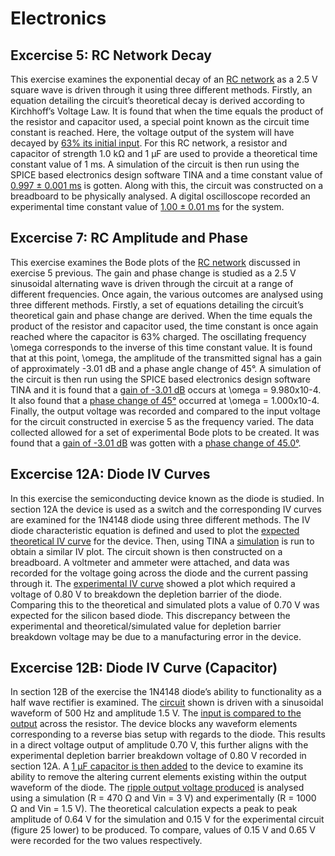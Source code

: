 # Electronics
## Excercise 5: RC Network Decay
This exercise examines the exponential decay of an [RC network](https://github.com/ruairibrady/Electronics/blob/master/1.%20RC%20network%20decay%20(5)/5_circuit.JPG) as a 2.5 V square wave is driven through it using three different methods. Firstly, an equation detailing the circuit’s theoretical decay is derived according to Kirchhoff’s Voltage Law. It is found that when the time equals the product of the resistor and capacitor used, a special point known as the circuit time constant is reached. Here, the voltage output of the system will have decayed by [63% its initial input](https://github.com/ruairibrady/Electronics/blob/master/1.%20RC%20network%20decay%20(5)/Theory/40.1_5_resistances.ipynb). For this RC network, a resistor and capacitor of strength 1.0 kΩ and 1 μF are used to provide a theoretical time constant value of 1 ms. A simulation of the circuit is then run using the SPICE based electronics design software TINA and a time constant value of [0.997 ± 0.001 ms](https://github.com/ruairibrady/Electronics/blob/master/1.%20RC%20network%20decay%20(5)/Simulation/5_simulation.jpg) is gotten. Along with this, the circuit was constructed on a breadboard to be physically analysed. A digital oscilloscope recorded an experimental time constant value of [1.00 ± 0.01 ms](https://github.com/ruairibrady/Electronics/blob/master/1.%20RC%20network%20decay%20(5)/Experimental/5_oscilloscope.png) for the system.
## Excercise 7: RC Amplitude and Phase
This exercise examines the Bode plots of the [RC network](https://github.com/ruairibrady/Electronics/blob/master/2.%20RC%20amplitude%20and%20phase%20(7)/7_circuit.JPG) discussed in exercise 5 previous. The gain and phase change is studied as a 2.5 V sinusoidal alternating wave is driven through the circuit at a range of different frequencies. Once again, the various outcomes are analysed using three different methods. Firstly, a set of equations detailing the circuit’s theoretical gain and phase change are derived. When the time equals the product of the resistor and capacitor used, the time constant is once again reached where the capacitor is 63% charged. The oscillating frequency \omega corresponds to the inverse of this time constant value. It is found that at this point, \omega, the amplitude of the transmitted signal has a gain of approximately -3.01 dB and a phase angle change of 45°. A simulation of the circuit is then run using the SPICE based electronics design software TINA and it is found that a [gain of -3.01 dB]((https://github.com/ruairibrady/Electronics/blob/master/2.%20RC%20amplitude%20and%20phase%20(7)/amplitude/Simulation/7_simulation_amplitude.jpg)) occurs at \omega = 9.980x10-4. It also found that a [phase change of 45°](https://github.com/ruairibrady/Electronics/blob/master/2.%20RC%20amplitude%20and%20phase%20(7)/phase/Simulation/7_simulation_phase.jpg) occurred at \omega = 1.000x10-4. Finally, the output voltage was recorded and compared to the input voltage for the circuit constructed in exercise 5 as the frequency varied. The data collected allowed for a set of experimental Bode plots to be created. It was found that a [gain of -3.01 dB](https://github.com/ruairibrady/Electronics/blob/master/2.%20RC%20amplitude%20and%20phase%20(7)/amplitude/Experimental/40.2_7_amplitude.ipynb) was gotten with a [phase change of 45.0°](https://github.com/ruairibrady/Electronics/blob/master/2.%20RC%20amplitude%20and%20phase%20(7)/phase/Experimental/40.3_7_phase.ipynb).
## Excercise 12A: Diode IV Curves
In this exercise the semiconducting device known as the diode is studied. In section 12A the device is used as a switch and the corresponding IV curves are examined for the 1N4148 diode using three different methods. The IV diode characteristic equation is defined and used to plot the [expected theoretical IV curve](https://github.com/ruairibrady/Electronics/blob/master/3.%20Diode%20IV%20(12A)/Theory/Diode%20Equation%20Plots/40.5_12A_IV_equation_plots.ipynb) for the device. Then, using TINA a [simulation](https://github.com/ruairibrady/Electronics/blob/master/3.%20Diode%20IV%20(12A)/Simulation/40.6_12A_simulated.ipynb) is run to obtain a similar IV plot. The circuit shown is then constructed on a breadboard. A voltmeter and ammeter were attached, and data was recorded for the voltage going across the diode and the current passing through it. The [experimental IV curve](https://github.com/ruairibrady/Electronics/blob/master/3.%20Diode%20IV%20(12A)/Experimental/40.7_12A_IV_experimental.ipynb) showed a plot which required a voltage of 0.80 V to breakdown the depletion barrier of the diode. Comparing this to the theoretical and simulated plots a value of 0.70 V was expected for the silicon based diode. This discrepancy between the experimental and theoretical/simulated value for depletion barrier breakdown voltage may be due to a manufacturing error in the device.
## Excercise 12B: Diode IV Curve (Capacitor)
In section 12B of the exercise the 1N4148 diode’s ability to functionality as a half wave rectifier is examined. The [circuit](https://github.com/ruairibrady/Electronics/blob/master/4.%20Diode%20IV%20capacitor%20(12B)/12B_circuit_2.JPG) shown is driven with a sinusoidal waveform of 500 Hz and amplitude 1.5 V. The [input is compared to the output](https://github.com/ruairibrady/Electronics/blob/master/4.%20Diode%20IV%20capacitor%20(12B)/Experimental/12B_3V_500Hz.png) across the resistor. The device blocks any waveform elements corresponding to a reverse bias setup with regards to the diode. This results in a direct voltage output of amplitude 0.70 V, this further aligns with the experimental depletion barrier breakdown voltage of 0.80 V recorded in section 12A. A [1 μF capacitor is then added](https://github.com/ruairibrady/Electronics/blob/master/4.%20Diode%20IV%20capacitor%20(12B)/12B_circuit_1.JPG) to the device to examine its ability to remove the altering current elements existing within the output waveform of the diode. The [ripple output voltage produced](https://github.com/ruairibrady/Electronics/blob/master/4.%20Diode%20IV%20capacitor%20(12B)/Experimental/12B_3V_500Hz_Capacitor.png) is analysed using a simulation (R = 470 Ω and Vin = 3 V) and experimentally (R = 1000 Ω and Vin = 1.5 V). The theoretical calculation expects a peak to peak amplitude of 0.64 V for the simulation and 0.15 V for the experimental circuit (figure 25 lower) to be produced. To compare, values of 0.15 V and 0.65 V were recorded for the two values respectively.
